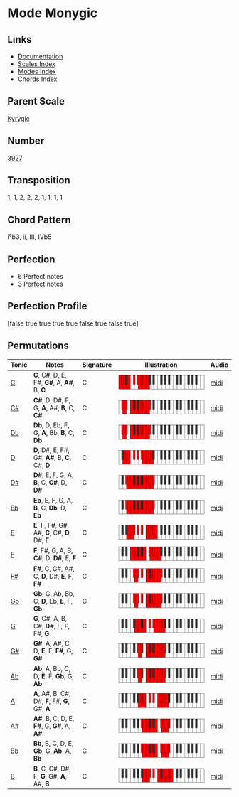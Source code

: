 # Mode Monygic

## Links

- [Documentation](README.md)
- [Scales Index](Scales.md)
- [Modes Index](Modes.md)
- [Chords Index](Chords.md)

## Parent Scale

[Kyrygic](ScaleKyrygic.md)

## Number

[3927](https://ianring.com/musictheory/scales/3927)

## Transposition

1, 1, 2, 2, 2, 1, 1, 1, 1

## Chord Pattern

i⁰b3, ii, III, IVb5

## Perfection

- 6 Perfect notes
- 3 Perfect notes

## Perfection Profile

[false true true true true false true false true]

## Permutations

| Tonic | Notes | Signature | Illustration | Audio |
|-------|-------|-----------|--------------|-------|
| [C](ModeCNaturalMonygic.md) | **C**, C#, D, E, F#, **G#**, A, **A#**, B, **C** | C | ![CNaturalMonygic](ModeCNaturalMonygic.png) | [midi](https://github.com/edipermadi/music/blob/main/docs/ModeCNaturalMonygic.mid?raw=true) |
| [C#](ModeCSharpMonygic.md) | **C#**, D, D#, F, G, **A**, A#, **B**, C, **C#** | C | ![CSharpMonygic](ModeCSharpMonygic.png) | [midi](https://github.com/edipermadi/music/blob/main/docs/ModeCSharpMonygic.mid?raw=true) |
| [Db](ModeDFlatMonygic.md) | **Db**, D, Eb, F, G, **A**, Bb, **B**, C, **Db** | C | ![DFlatMonygic](ModeDFlatMonygic.png) | [midi](https://github.com/edipermadi/music/blob/main/docs/ModeDFlatMonygic.mid?raw=true) |
| [D](ModeDNaturalMonygic.md) | **D**, D#, E, F#, G#, **A#**, B, **C**, C#, **D** | C | ![DNaturalMonygic](ModeDNaturalMonygic.png) | [midi](https://github.com/edipermadi/music/blob/main/docs/ModeDNaturalMonygic.mid?raw=true) |
| [D#](ModeDSharpMonygic.md) | **D#**, E, F, G, A, **B**, C, **C#**, D, **D#** | C | ![DSharpMonygic](ModeDSharpMonygic.png) | [midi](https://github.com/edipermadi/music/blob/main/docs/ModeDSharpMonygic.mid?raw=true) |
| [Eb](ModeEFlatMonygic.md) | **Eb**, E, F, G, A, **B**, C, **Db**, D, **Eb** | C | ![EFlatMonygic](ModeEFlatMonygic.png) | [midi](https://github.com/edipermadi/music/blob/main/docs/ModeEFlatMonygic.mid?raw=true) |
| [E](ModeENaturalMonygic.md) | **E**, F, F#, G#, A#, **C**, C#, **D**, D#, **E** | C | ![ENaturalMonygic](ModeENaturalMonygic.png) | [midi](https://github.com/edipermadi/music/blob/main/docs/ModeENaturalMonygic.mid?raw=true) |
| [F](ModeFNaturalMonygic.md) | **F**, F#, G, A, B, **C#**, D, **D#**, E, **F** | C | ![FNaturalMonygic](ModeFNaturalMonygic.png) | [midi](https://github.com/edipermadi/music/blob/main/docs/ModeFNaturalMonygic.mid?raw=true) |
| [F#](ModeFSharpMonygic.md) | **F#**, G, G#, A#, C, **D**, D#, **E**, F, **F#** | C | ![FSharpMonygic](ModeFSharpMonygic.png) | [midi](https://github.com/edipermadi/music/blob/main/docs/ModeFSharpMonygic.mid?raw=true) |
| [Gb](ModeGFlatMonygic.md) | **Gb**, G, Ab, Bb, C, **D**, Eb, **E**, F, **Gb** | C | ![GFlatMonygic](ModeGFlatMonygic.png) | [midi](https://github.com/edipermadi/music/blob/main/docs/ModeGFlatMonygic.mid?raw=true) |
| [G](ModeGNaturalMonygic.md) | **G**, G#, A, B, C#, **D#**, E, **F**, F#, **G** | C | ![GNaturalMonygic](ModeGNaturalMonygic.png) | [midi](https://github.com/edipermadi/music/blob/main/docs/ModeGNaturalMonygic.mid?raw=true) |
| [G#](ModeGSharpMonygic.md) | **G#**, A, A#, C, D, **E**, F, **F#**, G, **G#** | C | ![GSharpMonygic](ModeGSharpMonygic.png) | [midi](https://github.com/edipermadi/music/blob/main/docs/ModeGSharpMonygic.mid?raw=true) |
| [Ab](ModeAFlatMonygic.md) | **Ab**, A, Bb, C, D, **E**, F, **Gb**, G, **Ab** | C | ![AFlatMonygic](ModeAFlatMonygic.png) | [midi](https://github.com/edipermadi/music/blob/main/docs/ModeAFlatMonygic.mid?raw=true) |
| [A](ModeANaturalMonygic.md) | **A**, A#, B, C#, D#, **F**, F#, **G**, G#, **A** | C | ![ANaturalMonygic](ModeANaturalMonygic.png) | [midi](https://github.com/edipermadi/music/blob/main/docs/ModeANaturalMonygic.mid?raw=true) |
| [A#](ModeASharpMonygic.md) | **A#**, B, C, D, E, **F#**, G, **G#**, A, **A#** | C | ![ASharpMonygic](ModeASharpMonygic.png) | [midi](https://github.com/edipermadi/music/blob/main/docs/ModeASharpMonygic.mid?raw=true) |
| [Bb](ModeBFlatMonygic.md) | **Bb**, B, C, D, E, **Gb**, G, **Ab**, A, **Bb** | C | ![BFlatMonygic](ModeBFlatMonygic.png) | [midi](https://github.com/edipermadi/music/blob/main/docs/ModeBFlatMonygic.mid?raw=true) |
| [B](ModeBNaturalMonygic.md) | **B**, C, C#, D#, F, **G**, G#, **A**, A#, **B** | C | ![BNaturalMonygic](ModeBNaturalMonygic.png) | [midi](https://github.com/edipermadi/music/blob/main/docs/ModeBNaturalMonygic.mid?raw=true) |
